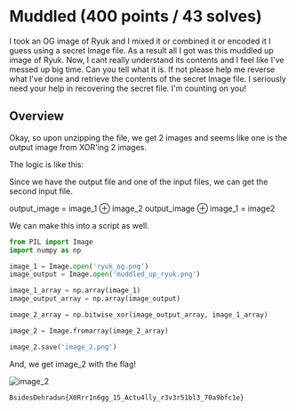 # Muddled (400 points / 43 solves)

I took an OG image of Ryuk and I mixed it or combined it or encoded it I guess using a secret Image file. As a result all I got was this muddled up image of Ryuk. Now, I cant really understand its contents and I feel like I've messed up big time. Can you tell what it is. If not please help me reverse what I've done and retrieve the contents of the secret Image file. I seriously need your help in recovering the secret file. I'm counting on you!

## Overview

Okay, so upon unzipping the file, we get 2 images and seems like one is the output image from XOR'ing 2 images.

The logic is like this:

Since we have the output file and one of the input files, we can get the second input file.

output_image = image_1 ⊕ image_2
output_image ⊕ image_1 = image2

We can make this into a script as well.

```py
from PIL import Image
import numpy as np

image_1 = Image.open('ryuk_og.png')
image_output = Image.open('muddled_up_ryuk.png')

image_1_array = np.array(image_1)
image_output_array = np.array(image_output)

image_2_array = np.bitwise_xor(image_output_array, image_1_array)

image_2 = Image.fromarray(image_2_array)

image_2.save('image_2.png')
```

And, we get image_2 with the flag!

![image_2](https://github.com/user-attachments/assets/22833e24-846d-4aea-836d-3f5dc9753ae4)

`BsidesDehradun{X0Rrr1n6gg_15_Actu4lly_r3v3r51bl3_70a9bfc1e}`

